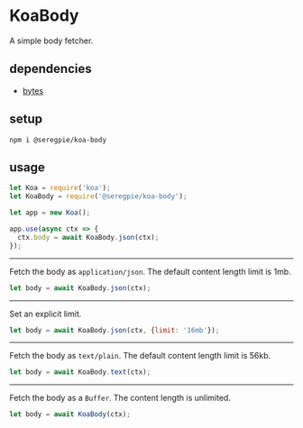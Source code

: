 # KoaBody

A simple body fetcher.

## dependencies

- [bytes](https://github.com/visionmedia/bytes.js)

## setup

```shell
npm i @seregpie/koa-body
```

## usage

```javascript
let Koa = require('koa');
let KoaBody = require('@seregpie/koa-body');

let app = new Koa();

app.use(async ctx => {
  ctx.body = await KoaBody.json(ctx);
});
```

---

Fetch the body as `application/json`. The default content length limit is 1mb.

```javascript
let body = await KoaBody.json(ctx);
```

---

Set an explicit limit.

```javascript
let body = await KoaBody.json(ctx, {limit: '16mb'});
```

---

Fetch the body as `text/plain`. The default content length limit is 56kb.

```javascript
let body = await KoaBody.text(ctx);
```

---

Fetch the body as a `Buffer`. The content length is unlimited.

```javascript
let body = await KoaBody(ctx);
```
